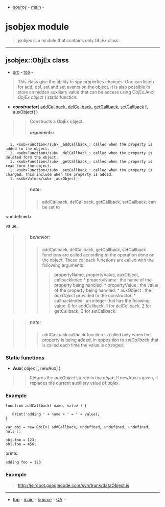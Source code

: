 - [source](http://jslibs.googlecode.com/svn/trunk/./src/jsobjex/) - [main](JSLibs.md) -
# jsobjex module #
> jsobjex is a module that contains only ObjEx class.


---

## jsobjex::ObjEx class ##
- [src](http://jslibs.googlecode.com/svn/trunk/./src/jsobjex/objex.cpp) - [top](#jsobjex_module.md) -
> This class give the ability to spy properties changes. One can listen for add, del, set and set events on the object.
> It is also possible to store an hidden auxiliary value that can be access using ObjEx.Aux( _ObjEx object_ ) static function.

  * **_constructor_**( [addCallback](addCallback.md), [delCallback](delCallback.md), [getCallback](getCallback.md), [setCallback](setCallback.md) [, auxObject] )
> > Constructs a ObjEx object.
> > ##### arguments: #####
      1. <sub>Function</sub> _addCallback_: called when the property is added to the object.
      1. <sub>Function</sub> _delCallback_: called when the property is deleted form the object.
      1. <sub>Function</sub> _getCallback_: called when the property is read form the object.
      1. <sub>Function</sub> _setCallback_: called when the property is changed. This include when the property is added.
      1. <sub>Value</sub> _auxObject_:
> > ##### note: #####
> > > addCallback, delCallback, getCallback, setCallback: can be set to 

&lt;undefined&gt;

 value.

> > ##### behavior: #####
> > > addCallback, delCallback, getCallback, setCallback functions are called according to the operation done on the object.
> > > These callback functions are called with the following arguments:
> > > > propertyName, propertyValue, auxObject, callbackIndex
      * propertyName : the name of the property being handled.
      * propertyValue : the value of the property being handled.
      * auxObject : the _auxObject_ provided to the constructor.
      * callbackIndex : an integer that has the folowing value: 0 for addCallback, 1 for delCallback, 2 for getCallback, 3 for setCallback.

> > ##### note: #####
> > > addCallback callback function is called only when the property is being added, in opposition to _setCallback_ that is called each time the value is changed.

### Static functions ###

  * **Aux**( objex [, newAux] )

> > Returns the _auxObject_ stored in the _objex_.
> > If newAux is given, it replaces the current auxiliary value of _objex_.

### Example ###
```
function addCallback( name, value ) {

   Print('adding ' + name + ' = ' + value);
}

var obj = new ObjEx( addCallback, undefined, undefined, undefined, null );

obj.foo = 123;
obj.foo = 456;
```
prints:
```
adding foo = 123
```

### Example ###


> http://jsircbot.googlecode.com/svn/trunk/dataObject.js



---

- [top](#jsobjex_module.md) - [main](JSLibs.md) - [source](http://jslibs.googlecode.com/svn/trunk/./src/jsobjex/) - [QA](http://jslibs.googlecode.com/svn/trunk/./src/jsobjex/qa.js) -
